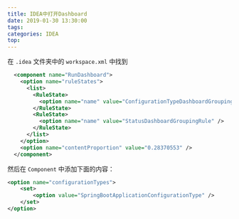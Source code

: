 ```yaml
---
title: IDEA中打开Dashboard
date: 2019-01-30 13:30:00
tags: 
categories: IDEA
top:
---
```


在 `.idea` 文件夹中的 `workspace.xml` 中找到

<!-- more -->

```xml
  <component name="RunDashboard">
    <option name="ruleStates">
      <list>
        <RuleState>
          <option name="name" value="ConfigurationTypeDashboardGroupingRule" />
        </RuleState>
        <RuleState>
          <option name="name" value="StatusDashboardGroupingRule" />
        </RuleState>
      </list>
    </option>
    <option name="contentProportion" value="0.28370553" />
  </component>
```

然后在 `Component` 中添加下面的内容：

```xml
<option name="configurationTypes">  
    <set>  
        <option value="SpringBootApplicationConfigurationType" />  
    </set>  
</option> 
```

